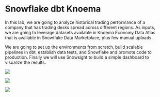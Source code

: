 # Snowflake dbt Knoema

In this lab, we are going to analyze historical trading performance of a company that has trading desks spread across different regions. As inputs, we are going to leverage datasets available in Knoema Economy Data Atlas that is available in Snowflake Data Marketplace, plus few manual uploads.

We are going to set up the environments from scratch, build scalable pipelines in dbt, establish data tests, and Snowflake and promote code to production. Finally we will use Snowsight to build a simple dashboard to visualize the results.

![](https://user-images.githubusercontent.com/62965911/214300316-806a0124-09ba-4286-a6dd-8e908a72046c.png)

![](https://user-images.githubusercontent.com/62965911/214300221-3c3c2698-a03e-4e2e-a5fb-757e079a7f46.png)

![](https://user-images.githubusercontent.com/62965911/214300288-d5429151-4ce0-4509-ba4c-97a891893c6b.png)